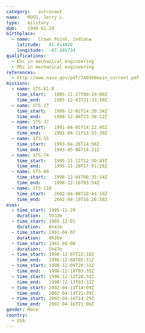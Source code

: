 ```yaml
---
category:	astronaut
name:	ROSS, Jerry L.
type:	military
dob:	1948-01-20
birthplace:
  - name:	Crown Point, Indiana
    latitude:	41.414028
    longitude:	-87.345734
qualifications:
  - BSc in mechanical engineering
  - MSc in mechanical engineering
references:
  - http://www.nasa.gov/pdf/740566main_current.pdf
missions:
  - name: STS-61-B
    time_start:   1985-11-27T00:29:00Z
    time_end:     1985-12-03T21:33:50Z
  - name: STS-27
    time_start:   1988-12-02T14:30:34Z
    time_end:     1988-12-06T23:36:12Z
  - name: STS-37
    time_start:   1991-04-05T14:22:45Z
    time_end:     1991-04-11T13:55:30Z
  - name: STS-55
    time_start:   1993-04-26T14:50Z
    time_end:     1993-05-06T14:31Z
  - name: STS-74
    time_start:   1995-11-12T12:30:43Z
    time_end:     1995-11-20T17:01:28Z
  - name: STS-88
    time_start:   1998-12-04T08:35:34Z
    time_end:     1998-12-16T03:54Z
  - name: STS-110
    time_start:   2002-04-08T20:44:19Z
    time_end:     2002-04-19T16:26:58Z
evas:
  - time_start: 1985-11-29
    duration:   5h32m
  - time_start: 1985-12-01
    duration:   6h41m
  - time_start: 1991-04-07
    duration:   4h26m
  - time_start: 1991-04-08
    duration:   5h47m
  - time_start: 1998-12-07T22:10Z
    time_end:   1998-12-08T05:31Z
  - time_start: 1998-12-09T20:33Z
    time_end:   1998-12-10T03:35Z
  - time_start: 1998-12-12T20:33Z
    time_end:   1998-12-13T03:32Z
  - time_start: 2002-04-13T14:09Z
    time_end:   2002-04-13T21:39Z
  - time_start: 2002-04-16T14:29Z
    time_end:   2002-04-16T21:06Z
gender:	Male
country:
  - USA
---
```

